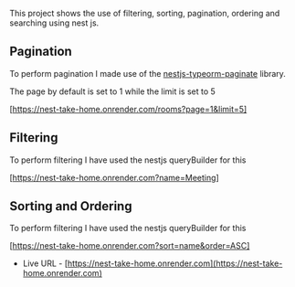 <p>
  This project shows the use of filtering, sorting, pagination, ordering and searching using nest js.
</p>


## Pagination
<p>

  To perform pagination I made use of the [nestjs-typeorm-paginate](https://www.npmjs.com/package/nestjs-typeorm-paginate) library. 

  The page by default is set to 1 while the limit is set to 5 

  [https://nest-take-home.onrender.com/rooms?page=1&limit=5]
</p>


## Filtering

<p>

To perform filtering I have used the nestjs queryBuilder for this 

[https://nest-take-home.onrender.com?name=Meeting]

</p>

## Sorting and Ordering 


<p>

To perform filtering I have used the nestjs queryBuilder for this 

[https://nest-take-home.onrender.com?sort=name&order=ASC]

</p>

- Live URL - [https://nest-take-home.onrender.com](https://nest-take-home.onrender.com)